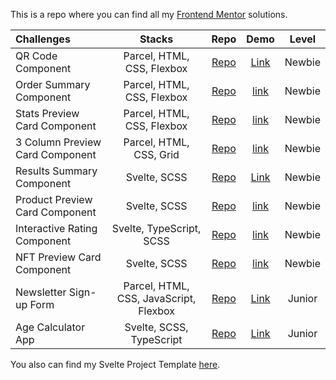 This is a repo where you can find all my [Frontend Mentor](https://www.frontendmentor.io/) solutions.

Challenges                    | Stacks          | Repo | Demo | Level
:---                          |      :---:      | :---:  | :---: | :---:
| QR Code Component  |  Parcel, HTML, CSS, Flexbox  | [Repo](https://github.com/anespoul34/fm-qr-code-component) |[Link](https://fm-qr-code-component-virid.vercel.app/) | Newbie
| Order Summary Component  |  Parcel, HTML, CSS, Flexbox  | [Repo](https://github.com/anespoul34/order-summary-component) |[link](https://order-summary-component-alpha-gold.vercel.app/) | Newbie
| Stats Preview Card Component  |  Parcel, HTML, CSS, Flexbox  | [Repo](https://github.com/anespoul34/stats-preview-card-component) |[link](https://stats-preview-card-component-mu.vercel.app/) | Newbie
| 3 Column Preview Card Component  |  Parcel, HTML, CSS, Grid  | [Repo](https://github.com/anespoul34/3-column-preview-card-component) |[link](https://3-column-preview-card-component-delta-beryl.vercel.app/) | Newbie
| Results Summary Component  |  Svelte, SCSS | [Repo](https://github.com/anespoul34/Frontend-Mentor-Challenges/tree/main/results-summary-component) |[Link](https://frontend-mentor-challenges-bjva.vercel.app/) | Newbie
| Product Preview Card Component  |  Svelte, SCSS  | [Repo](https://github.com/anespoul34/product-preview-card-component) |[link](https://product-preview-card-component-psi-six.vercel.app/) | Newbie
| Interactive Rating Component  |  Svelte, TypeScript, SCSS  | [Repo](https://github.com/anespoul34/interactive-rating-component) |[link](https://interactive-rating-component-nine-steel.vercel.app/) | Newbie
| NFT Preview Card Component  |  Svelte, SCSS  | [Repo](https://github.com/anespoul34/nft-preview-card-component) |[link](https://nft-preview-card-component-mu-six.vercel.app/) | Newbie
| Newsletter Sign-up Form  |  Parcel, HTML, CSS, JavaScript, Flexbox  | [Repo](https://github.com/anespoul34/Frontend-Mentor-Challenges/tree/main/newsletter-sign-up-with-success-message-main) |[Link](https://frontend-mentor-challenges-pied.vercel.app/) | Junior
| Age Calculator App  |  Svelte, SCSS, TypeScript  | [Repo](https://github.com/anespoul34/Frontend-Mentor-Challenges/tree/main/age-calculator-app) |[Link](https://frontend-mentor-challenges-3j18.vercel.app/) | Junior


You also can find my Svelte Project Template [here](https://github.com/anespoul34/Svelte-Project-Template).
